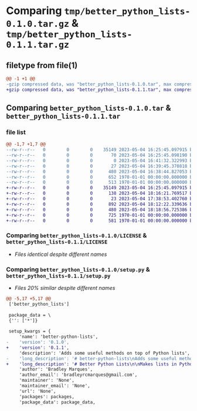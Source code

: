 # Comparing `tmp/better_python_lists-0.1.0.tar.gz` & `tmp/better_python_lists-0.1.1.tar.gz`

## filetype from file(1)

```diff
@@ -1 +1 @@
-gzip compressed data, was "better_python_lists-0.1.0.tar", max compression
+gzip compressed data, was "better_python_lists-0.1.1.tar", max compression
```

## Comparing `better_python_lists-0.1.0.tar` & `better_python_lists-0.1.1.tar`

### file list

```diff
@@ -1,7 +1,7 @@
--rw-r--r--   0        0        0    35149 2023-05-04 16:25:45.097915 better_python_lists-0.1.0/LICENSE
--rw-r--r--   0        0        0       70 2023-05-04 16:25:45.098190 better_python_lists-0.1.0/README.md
--rw-r--r--   0        0        0        0 2023-05-04 16:41:32.322993 better_python_lists-0.1.0/better_python_lists/__init__.py
--rw-r--r--   0        0        0       27 2023-05-04 16:39:45.370818 better_python_lists-0.1.0/better_python_lists/list.py
--rw-r--r--   0        0        0      480 2023-05-04 16:38:44.827053 better_python_lists-0.1.0/pyproject.toml
--rw-r--r--   0        0        0      652 1970-01-01 00:00:00.000000 better_python_lists-0.1.0/setup.py
--rw-r--r--   0        0        0      513 1970-01-01 00:00:00.000000 better_python_lists-0.1.0/PKG-INFO
+-rw-r--r--   0        0        0    35149 2023-05-04 16:25:45.097915 better_python_lists-0.1.1/LICENSE
+-rw-r--r--   0        0        0      138 2023-05-04 18:16:21.769517 better_python_lists-0.1.1/README.md
+-rw-r--r--   0        0        0       23 2023-05-04 17:38:53.402760 better_python_lists-0.1.1/better_python_lists/__init__.py
+-rw-r--r--   0        0        0      892 2023-05-04 18:12:22.339636 better_python_lists-0.1.1/better_python_lists/list.py
+-rw-r--r--   0        0        0      480 2023-05-04 18:18:56.725386 better_python_lists-0.1.1/pyproject.toml
+-rw-r--r--   0        0        0      725 1970-01-01 00:00:00.000000 better_python_lists-0.1.1/setup.py
+-rw-r--r--   0        0        0      581 1970-01-01 00:00:00.000000 better_python_lists-0.1.1/PKG-INFO
```

### Comparing `better_python_lists-0.1.0/LICENSE` & `better_python_lists-0.1.1/LICENSE`

 * *Files identical despite different names*

### Comparing `better_python_lists-0.1.0/setup.py` & `better_python_lists-0.1.1/setup.py`

 * *Files 20% similar despite different names*

```diff
@@ -5,17 +5,17 @@
 ['better_python_lists']
 
 package_data = \
 {'': ['*']}
 
 setup_kwargs = {
     'name': 'better-python-lists',
-    'version': '0.1.0',
+    'version': '0.1.1',
     'description': 'Adds some useful methods on top of Python lists',
-    'long_description': '# better-python-lists\nAdds some useful methods on top of Python lists\n',
+    'long_description': '# Better Python Lists\n\nMakes lists in Python better, by adding some useful functions.\n\n## Installation\n\n`pip install better-python-lists`\n',
     'author': 'Bradley Marques',
     'author_email': 'bradleyrcmarques@gmail.com',
     'maintainer': 'None',
     'maintainer_email': 'None',
     'url': 'None',
     'packages': packages,
     'package_data': package_data,
```

